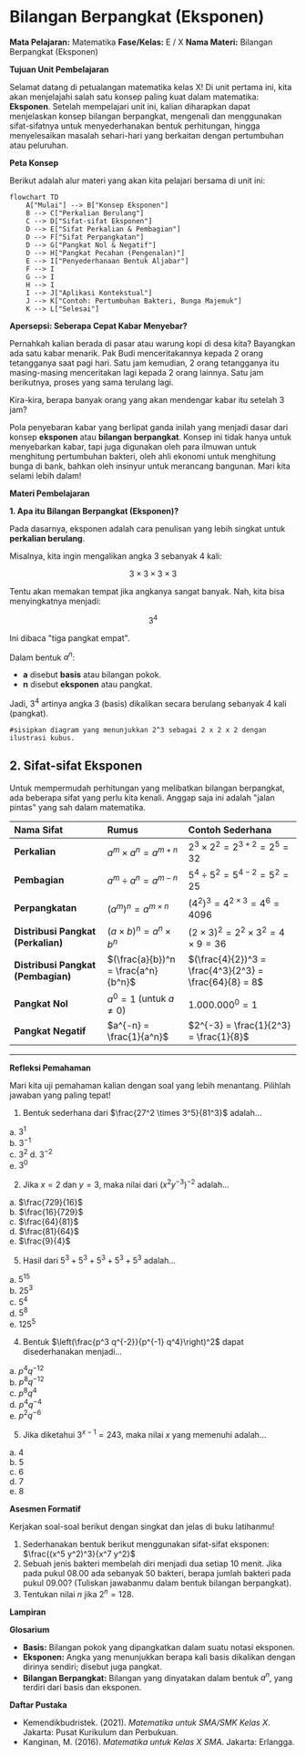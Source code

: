 # Bilangan Berpangkat (Eksponen)

**Mata Pelajaran:** Matematika
**Fase/Kelas:** E / X
**Nama Materi:** Bilangan Berpangkat (Eksponen)

**Tujuan Unit Pembelajaran**  

Selamat datang di petualangan matematika kelas X\! Di unit pertama ini, kita akan menjelajahi salah satu konsep paling kuat dalam matematika: **Eksponen**. Setelah mempelajari unit ini, kalian diharapkan dapat menjelaskan konsep bilangan berpangkat, mengenali dan menggunakan sifat-sifatnya untuk menyederhanakan bentuk perhitungan, hingga menyelesaikan masalah sehari-hari yang berkaitan dengan pertumbuhan atau peluruhan.

**Peta Konsep**  

Berikut adalah alur materi yang akan kita pelajari bersama di unit ini:

```mermaid
flowchart TD
    A["Mulai"] --> B["Konsep Eksponen"]
    B --> C["Perkalian Berulang"]
    C --> D["Sifat-sifat Eksponen"]
    D --> E["Sifat Perkalian & Pembagian"]
    D --> F["Sifat Perpangkatan"]
    D --> G["Pangkat Nol & Negatif"]
    D --> H["Pangkat Pecahan (Pengenalan)"]
    E --> I["Penyederhanaan Bentuk Aljabar"]
    F --> I
    G --> I
    H --> I
    I --> J["Aplikasi Kontekstual"]
    J --> K["Contoh: Pertumbuhan Bakteri, Bunga Majemuk"]
    K --> L["Selesai"]
```

**Apersepsi: Seberapa Cepat Kabar Menyebar?**

Pernahkah kalian berada di pasar atau warung kopi di desa kita? Bayangkan ada satu kabar menarik. Pak Budi menceritakannya kepada 2 orang tetangganya saat pagi hari. Satu jam kemudian, 2 orang tetangganya itu masing-masing menceritakan lagi kepada 2 orang lainnya. Satu jam berikutnya, proses yang sama terulang lagi.

Kira-kira, berapa banyak orang yang akan mendengar kabar itu setelah 3 jam?

Pola penyebaran kabar yang berlipat ganda inilah yang menjadi dasar dari konsep **eksponen** atau **bilangan berpangkat**. Konsep ini tidak hanya untuk menyebarkan kabar, tapi juga digunakan oleh para ilmuwan untuk menghitung pertumbuhan bakteri, oleh ahli ekonomi untuk menghitung bunga di bank, bahkan oleh insinyur untuk merancang bangunan. Mari kita selami lebih dalam\!

**Materi Pembelajaran**  

**1. Apa itu Bilangan Berpangkat (Eksponen)?**

Pada dasarnya, eksponen adalah cara penulisan yang lebih singkat untuk **perkalian berulang**.

Misalnya, kita ingin mengalikan angka 3 sebanyak 4 kali:  

$$3\times3\times3\times3$$

Tentu akan memakan tempat jika angkanya sangat banyak. Nah, kita bisa menyingkatnya menjadi:  

$$3^4$$  

Ini dibaca "tiga pangkat empat".

Dalam bentuk $a^n$:

* **a** disebut **basis** atau bilangan pokok.
* **n** disebut **eksponen** atau pangkat.

Jadi, $3^4$ artinya angka 3 (basis) dikalikan secara berulang sebanyak 4 kali (pangkat).

`#sisipkan diagram yang menunjukkan 2^3 sebagai 2 x 2 x 2 dengan ilustrasi kubus.`

## **2. Sifat-sifat Eksponen**

Untuk mempermudah perhitungan yang melibatkan bilangan berpangkat, ada beberapa sifat yang perlu kita kenali. Anggap saja ini adalah "jalan pintas" yang sah dalam matematika.

| Nama Sifat | Rumus | Contoh Sederhana |
| :--- | :--- | :--- |
| **Perkalian** | $a^m \times a^n = a^{m+n}$ | $2^3 \times 2^2 = 2^{3+2} = 2^5 = 32$ |
| **Pembagian** | $a^m \div a^n = a^{m-n}$ | $5^4 \div 5^2 = 5^{4-2} = 5^2 = 25$ |
| **Perpangkatan** | $(a^m)^n = a^{m \times n}$ | $(4^2)^3 = 4^{2 \times 3} = 4^6 = 4096$ |
| **Distribusi Pangkat (Perkalian)** | $(a \times b)^n = a^n \times b^n$ | $(2 \times 3)^2 = 2^2 \times 3^2 = 4 \times 9 = 36$ |
| **Distribusi Pangkat (Pembagian)** | $(\frac{a}{b})^n = \frac{a^n}{b^n}$ | $(\frac{4}{2})^3 = \frac{4^3}{2^3} = \frac{64}{8} = 8$ |
| **Pangkat Nol** | $a^0 = 1$ (untuk $a \neq 0$) | $1.000.000^0 = 1$ |
| **Pangkat Negatif** | $a^{-n} = \frac{1}{a^n}$ | $2^{-3} = \frac{1}{2^3} = \frac{1}{8}$ |

-----

**Refleksi Pemahaman**  

Mari kita uji pemahaman kalian dengan soal yang lebih menantang. Pilihlah jawaban yang paling tepat\!

1. Bentuk sederhana dari $\frac{27^2 \times 3^5}{81^3}$ adalah...  

a. $3^1$  
b. $3^{-1}$  
c. $3^2$
d. $3^{-2}$  
e. $3^0$  

2. Jika $x=2$ dan $y=3$, maka nilai dari $(x^2y^{-3})^{-2}$ adalah...  

a. $\frac{729}{16}$  
b. $\frac{16}{729}$  
c. $\frac{64}{81}$  
d. $\frac{81}{64}$  
e. $\frac{9}{4}$

5. Hasil dari $5^3 + 5^3 + 5^3 + 5^3 + 5^3$ adalah...  

a. $5^{15}$  
b. $25^3$  
c. $5^4$  
d. $5^8$  
e. $125^5$  

4. Bentuk $\left(\frac{p^3 q^{-2}}{p^{-1} q^4}\right)^2$ dapat disederhanakan menjadi...    

a. $p^4 q^{-12}$  
b. $p^8 q^{-12}$  
c. $p^8 q^{4}$  
d. $p^4 q^{-4}$  
e. $p^2 q^{-6}$  

5. Jika diketahui $3^{x-1} = 243$, maka nilai $x$ yang memenuhi adalah...  

a. 4  
b. 5  
c. 6  
d. 7  
e. 8
   
**Asesmen Formatif**  

Kerjakan soal-soal berikut dengan singkat dan jelas di buku latihanmu\!

1. Sederhanakan bentuk berikut menggunakan sifat-sifat eksponen: $\frac{(x^5 y^2)^3}{x^7 y^2}$
2. Sebuah jenis bakteri membelah diri menjadi dua setiap 10 menit. Jika pada pukul 08.00 ada sebanyak 50 bakteri, berapa jumlah bakteri pada pukul 09.00? (Tuliskan jawabanmu dalam bentuk bilangan berpangkat).
3. Tentukan nilai $n$ jika $2^n = 128$.

**Lampiran**  

**Glosarium**  

* **Basis:** Bilangan pokok yang dipangkatkan dalam suatu notasi eksponen.
* **Eksponen:** Angka yang menunjukkan berapa kali basis dikalikan dengan dirinya sendiri; disebut juga pangkat.
* **Bilangan Berpangkat:** Bilangan yang dinyatakan dalam bentuk $a^n$, yang terdiri dari basis dan eksponen.

**Daftar Pustaka**  

* Kemendikbudristek. (2021). *Matematika untuk SMA/SMK Kelas X*. Jakarta: Pusat Kurikulum dan Perbukuan.
* Kanginan, M. (2016). *Matematika untuk Kelas X SMA*. Jakarta: Erlangga.




